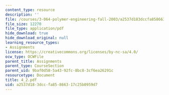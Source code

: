 ```yaml
---
content_type: resource
description: ''
file: /courses/3-064-polymer-engineering-fall-2003/a2537d183dccfa85866317c25b0959d7_4_2.pdf
file_size: 12270
file_type: application/pdf
hide_download: true
hide_download_original: null
learning_resource_types:
- Assignments
license: https://creativecommons.org/licenses/by-nc-sa/4.0/
ocw_type: OCWFile
parent_title: Assignments
parent_type: CourseSection
parent_uid: 9baf0d58-5a43-92fc-8bc8-3cf6ea26291c
resourcetype: Document
title: 4_2.pdf
uid: a2537d18-3dcc-fa85-8663-17c25b0959d7
---
```

